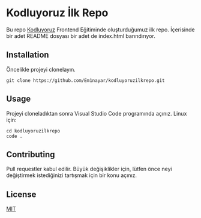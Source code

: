 # Kodluyoruz İlk Repo

Bu repo [Kodluyoruz](https://www.kodluyoruz.org/) Frontend Eğitiminde oluşturduğumuz ilk repo. İçerisinde bir adet README dosyası bir adet de index.html barındırıyor.

## Installation

Öncelikle projeyi clonelayın.

```
git clone https://github.com/Em1nayar/kodluyoruzilkrepo.git
```

## Usage

Projeyi cloneladıktan sonra Visual Studio Code programında açınız.
Linux için:

```
cd kodluyoruzilkrepo
code .
```

## Contributing

Pull requestler kabul edilir. Büyük değişiklikler için, lütfen önce neyi değiştirmek istediğinizi tartışmak için bir konu açınız.

## License

[MIT](https://choosealicense.com/licenses/mit/)